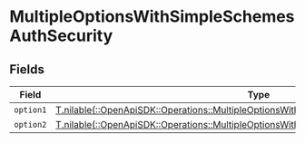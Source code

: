 # MultipleOptionsWithSimpleSchemesAuthSecurity


## Fields

| Field                                                                                                                                                                      | Type                                                                                                                                                                       | Required                                                                                                                                                                   | Description                                                                                                                                                                |
| -------------------------------------------------------------------------------------------------------------------------------------------------------------------------- | -------------------------------------------------------------------------------------------------------------------------------------------------------------------------- | -------------------------------------------------------------------------------------------------------------------------------------------------------------------------- | -------------------------------------------------------------------------------------------------------------------------------------------------------------------------- |
| `option1`                                                                                                                                                                  | [T.nilable(::OpenApiSDK::Operations::MultipleOptionsWithSimpleSchemesAuthSecurityOption1)](../../models/operations/multipleoptionswithsimpleschemesauthsecurityoption1.md) | :heavy_minus_sign:                                                                                                                                                         | N/A                                                                                                                                                                        |
| `option2`                                                                                                                                                                  | [T.nilable(::OpenApiSDK::Operations::MultipleOptionsWithSimpleSchemesAuthSecurityOption2)](../../models/operations/multipleoptionswithsimpleschemesauthsecurityoption2.md) | :heavy_minus_sign:                                                                                                                                                         | N/A                                                                                                                                                                        |
